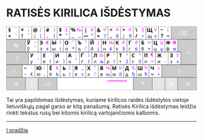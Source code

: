 
# RATISĖS KIRILICA IŠDĖSTYMAS

![Ratisės kirilicos išdėstymas](images/kb_lt_ratise_cyrillic.svg)

Tai yra papildomas išdėstymas, kuriame kirilicos raidės išdėstytos vietoje lietuviškųjų pagal garso ar kitą panašumą.
Ratisės Kirilica išdėstymas leidžia rinkti tekstus rusų bei kitomis kirilicą vartojančiomis kalbomis.

-------------------------
[Į pradžią](../README.md)
